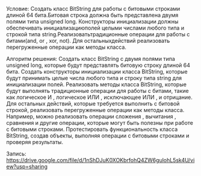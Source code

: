 Условие: Создать класс ВitString для работы с битовыми строками длиной 64 бита.Битовая строка должна быть представлена двумя полями типа unsigned long. Конструкторы инициализации должны обеспечивать инициализациюполей целыми числами любого типа и строкой типа string.Реализоватьтрадиционные операции для работы с битами(and, or , xor, not). Для остальныхдействий реализовать перегруженные операции как методы класса.

Алгоритм решения: Создать класс BitString с двумя полями типа unsigned long, которые будут представлять битовую строку длиной 64 бита. Создать конструкторы инициализации класса BitString, которые будут принимать целые числа любого типа и строку типа string для инициализации полей. Реализовать методы класса BitString, которые будут выполнять традиционные операции для работы с битами, такие как логическое И , логическое ИЛИ , исключающее ИЛИ , и отрицание. Для остальных действий, которые требуется выполнить с битовой строкой, реализовать перегруженные операции как методы класса. Например, можно реализовать операции сложения , вычитания , сравнения и другие операции, которые могут быть полезны при работе с битовыми строками. Протестировать функциональность класса BitString, создав объекты, выполняя операции с битовыми строками и проверяя результаты.

Запись: https://drive.google.com/file/d/1nShDJuK0XOKbrfohQ4ZW6gulohL5sk4U/view?usp=sharing
